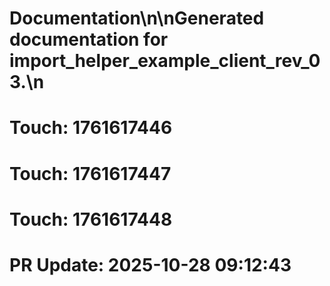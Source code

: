 # Documentation\n\nGenerated documentation for import_helper_example_client_rev_03.\n

# Touch: 1761617446

# Touch: 1761617447

# Touch: 1761617448

# PR Update: 2025-10-28 09:12:43
